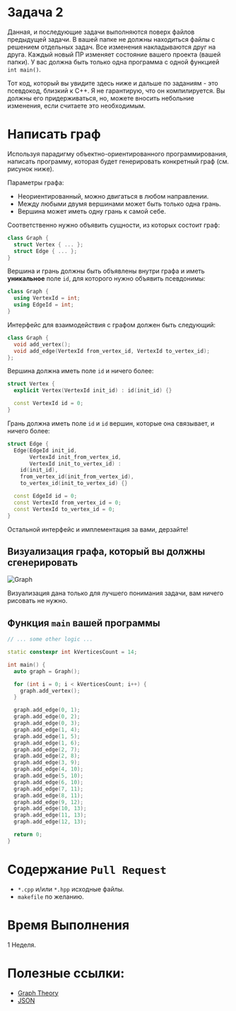 # Задача 2

Данная, и последующие задачи выполняются поверх файлов предыдущей задачи.
В вашей папке не должны находиться файлы с решением отдельных задач.
Все изменения накладываются друг на друга.
Каждый новый ПР изменяет состояние вашего проекта (вашей папки).
У вас должна быть только одна программа с одной функцией `int main()`.

Тот код, который вы увидите здесь ниже и дальше по заданиям - это псевдокод, близкий к C++.
Я не гарантирую, что он компилируется. Вы должны его придерживаться, но, можете вносить небольние изменения, если считаете это необходимым.

# Написать граф

Используя парадигму объектно-ориентированного программирования, написать программу, которая будет генерировать конкретный граф (см. рисунок ниже).

Параметры графа:
- Неориентированный, можно двигаться в любом направлении.
- Между любыми двумя вершинами может быть только одна грань.
- Вершина может иметь одну грань к самой себе.

Соответственно нужно объявить сущности, из которых состоит граф:
```cpp
class Graph {
  struct Vertex { ... };
  struct Edge { ... };
}
```

Вершина и грань должны быть объявлены внутри графа и иметь **уникальное** поле `id`, для которого нужно объявить псевдонимы:
```cpp
class Graph {
  using VertexId = int;
  using EdgeId = int;
}
```

Интерфейс для взаимодействия с графом должен быть следующий:
```cpp
class Graph {
  void add_vertex();
  void add_edge(VertexId from_vertex_id, VertexId to_vertex_id);
};
```

Вершина должна иметь поле `id` и ничего более:
```cpp
struct Vertex {
  explicit Vertex(VertexId init_id) : id(init_id) {}

  const VertexId id = 0;
}
```

Грань должна иметь поле `id` и `id` вершин, которые она связывает, и ничего более:
```cpp
struct Edge {
  Edge(EdgeId init_id,
       VertexId init_from_vertex_id,
       VertexId init_to_vertex_id) :
    id(init_id),
    from_vertex_id(init_from_vertex_id),
    to_vertex_id(init_to_vertex_id) {}

  const EdgeId id = 0;
  const VertexId from_vertex_id = 0;
  const VertexId to_vertex_id = 0;
}
```

Остальной интерфейс и имплементация за вами, дерзайте!

## Визуализация графа, который вы должны сгенерировать
![Graph](graph.png)

Визуализация дана только для лучшего понимания задачи, вам ничего рисовать не нужно.

## Функция `main` вашей программы

```cpp
// ... some other logic ...

static constexpr int kVerticesCount = 14;

int main() {
  auto graph = Graph();

  for (int i = 0; i < kVerticesCount; i++) {
    graph.add_vertex();
  }

  graph.add_edge(0, 1);
  graph.add_edge(0, 2);
  graph.add_edge(0, 3);
  graph.add_edge(1, 4);
  graph.add_edge(1, 5);
  graph.add_edge(1, 6);
  graph.add_edge(2, 7);
  graph.add_edge(2, 8);
  graph.add_edge(3, 9);
  graph.add_edge(4, 10);
  graph.add_edge(5, 10);
  graph.add_edge(6, 10);
  graph.add_edge(7, 11);
  graph.add_edge(8, 11);
  graph.add_edge(9, 12);
  graph.add_edge(10, 13);
  graph.add_edge(11, 13);
  graph.add_edge(12, 13);

  return 0;
}
```

# Содержание `Pull Request`

- `*.cpp` и/или `*.hpp` исходные файлы.
- `makefile` по желанию.

# Время Выполнения

1 Неделя.

# Полезные ссылки:
- [Graph Theory](https://en.wikipedia.org/wiki/Graph_theory)
- [JSON](https://en.wikipedia.org/wiki/JSON)
